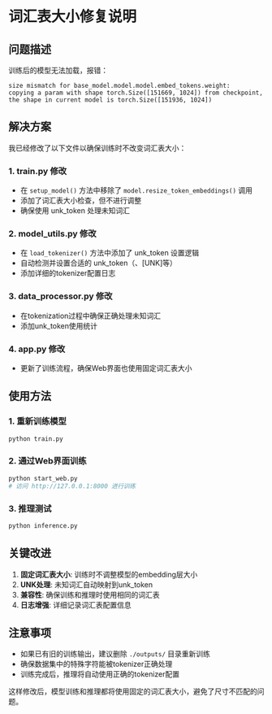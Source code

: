# 词汇表大小修复说明

## 问题描述
训练后的模型无法加载，报错：
```
size mismatch for base_model.model.model.embed_tokens.weight: 
copying a param with shape torch.Size([151669, 1024]) from checkpoint, 
the shape in current model is torch.Size([151936, 1024])
```

## 解决方案
我已经修改了以下文件以确保训练时不改变词汇表大小：

### 1. train.py 修改
- 在 `setup_model()` 方法中移除了 `model.resize_token_embeddings()` 调用
- 添加了词汇表大小检查，但不进行调整
- 确保使用 unk_token 处理未知词汇

### 2. model_utils.py 修改  
- 在 `load_tokenizer()` 方法中添加了 unk_token 设置逻辑
- 自动检测并设置合适的 unk_token（<unk>、[UNK]等）
- 添加详细的tokenizer配置日志

### 3. data_processor.py 修改
- 在tokenization过程中确保正确处理未知词汇
- 添加unk_token使用统计

### 4. app.py 修改
- 更新了训练流程，确保Web界面也使用固定词汇表大小

## 使用方法

### 1. 重新训练模型
```bash
python train.py
```

### 2. 通过Web界面训练
```bash
python start_web.py
# 访问 http://127.0.0.1:8000 进行训练
```

### 3. 推理测试
```bash
python inference.py
```

## 关键改进

1. **固定词汇表大小**: 训练时不调整模型的embedding层大小
2. **UNK处理**: 未知词汇自动映射到unk_token
3. **兼容性**: 确保训练和推理时使用相同的词汇表
4. **日志增强**: 详细记录词汇表配置信息

## 注意事项

- 如果已有旧的训练输出，建议删除 `./outputs/` 目录重新训练
- 确保数据集中的特殊字符能被tokenizer正确处理
- 训练完成后，推理将自动使用正确的tokenizer配置

这样修改后，模型训练和推理都将使用固定的词汇表大小，避免了尺寸不匹配的问题。